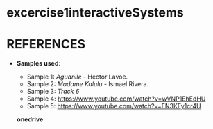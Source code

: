 # excercise1interactiveSystems
# REFERENCES 

- **Samples used**:
  - Sample 1: *Aguanile* - Hector Lavoe. 
  - Sample 2: *Madame Kalulu* - Ismael Rivera.
  - Sample 3: *Track 6*
  - Sample 4: https://www.youtube.com/watch?v=wVNP1EhEdHU
  - Sample 5: https://www.youtube.com/watch?v=FN3KFy1cr4U
 
  **onedrive**
  

